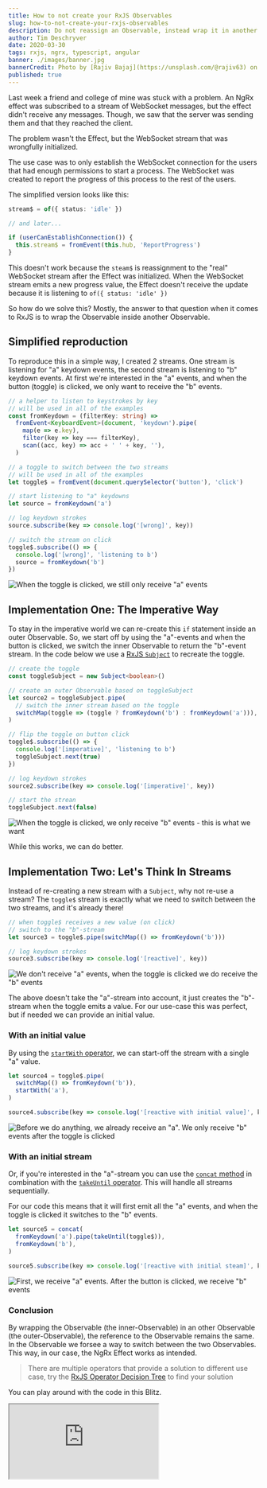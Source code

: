 ```yaml
---
title: How to not create your RxJS Observables
slug: how-to-not-create-your-rxjs-observables
description: Do not reassign an Observable, instead wrap it in another Observable.
author: Tim Deschryver
date: 2020-03-30
tags: rxjs, ngrx, typescript, angular
banner: ./images/banner.jpg
bannerCredit: Photo by [Rajiv Bajaj](https://unsplash.com/@rajiv63) on [Unsplash](https://unsplash.com)
published: true
---
```


Last week a friend and college of mine was stuck with a problem.
An NgRx effect was subscribed to a stream of WebSocket messages, but the effect didn't receive any messages.
Though, we saw that the server was sending them and that they reached the client.

The problem wasn't the Effect, but the WebSocket stream that was wrongfully initialized.

The use case was to only establish the WebSocket connection for the users that had enough permissions to start a process.
The WebSocket was created to report the progress of this process to the rest of the users.

The simplified version looks like this:

```ts
stream$ = of({ status: 'idle' })

// and later...

if (userCanEstablishConnection()) {
  this.stream$ = fromEvent(this.hub, 'ReportProgress')
}
```

This doesn't work because the `steam$` is reassignment to the "real" WebSocket stream after the Effect was initialized.
When the WebSocket stream emits a new progress value, the Effect doesn't receive the update because it is listening to `of({ status: 'idle' })`

So how do we solve this?
Mostly, the answer to that question when it comes to RxJS is to wrap the Observable inside another Observable.

## Simplified reproduction

To reproduce this in a simple way, I created 2 streams.
One stream is listening for "a" keydown events, the second stream is listening to "b" keydown events.
At first we're interested in the "a" events, and when the button (toggle) is clicked, we only want to receive the "b" events.

```ts
// a helper to listen to keystrokes by key
// will be used in all of the examples
const fromKeydown = (filterKey: string) =>
  fromEvent<KeyboardEvent>(document, 'keydown').pipe(
    map(e => e.key),
    filter(key => key === filterKey),
    scan((acc, key) => acc + ' ' + key, ''),
  )

// a toggle to switch between the two streams
// will be used in all of the examples
let toggle$ = fromEvent(document.querySelector('button'), 'click')

// start listening to "a" keydowns
let source = fromKeydown('a')

// log keydown strokes
source.subscribe(key => console.log('[wrong]', key))

// switch the stream on click
toggle$.subscribe(() => {
  console.log('[wrong]', 'listening to b')
  source = fromKeydown('b')
})
```

![When the toggle is clicked, we still only receive "a" events](./images/bad.gif)

## Implementation One: The Imperative Way

To stay in the imperative world we can re-create this `if` statement inside an outer Observable.
So, we start off by using the "a"-events and when the button is clicked, we switch the inner Observable to return the "b"-event stream.
In the code below we use a [RxJS `Subject`](https://rxjs-dev.firebaseapp.com/guide/subject) to recreate the toggle.

```ts
// create the toggle
const toggleSubject = new Subject<boolean>()

// create an outer Observable based on toggleSubject
let source2 = toggleSubject.pipe(
  // switch the inner stream based on the toggle
  switchMap(toggle => (toggle ? fromKeydown('b') : fromKeydown('a'))),
)

// flip the toggle on button click
toggle$.subscribe(() => {
  console.log('[imperative]', 'listening to b')
  toggleSubject.next(true)
})

// log keydown strokes
source2.subscribe(key => console.log('[imperative]', key))

// start the strean
toggleSubject.next(false)
```

![When the toggle is clicked, we only receive "b" events - this is what we want](./images/imperative.gif)

While this works, we can do better.

## Implementation Two: Let's Think In Streams

Instead of re-creating a new stream with a `Subject`, why not re-use a stream?
The `toggle$` stream is exactly what we need to switch between the two streams, and it's already there!

```ts
// when toggle$ receives a new value (on click)
// switch to the "b"-stream
let source3 = toggle$.pipe(switchMap(() => fromKeydown('b')))

// log keydown strokes
source3.subscribe(key => console.log('[reactive]', key))
```

![We don't receive "a" events, when the toggle is clicked we do receive the "b" events](./images/reactive.gif)

The above doesn't take the "a"-stream into account, it just creates the "b"-stream when the toggle emits a value.
For our use-case this was perfect, but if needed we can provide an initial value.

### With an initial value

By using the [`startWith` operator](https://rxjs-dev.firebaseapp.com/api/operators/startWith), we can start-off the stream with a single "a" value.

```ts
let source4 = toggle$.pipe(
  switchMap(() => fromKeydown('b')),
  startWith('a'),
)

source4.subscribe(key => console.log('[reactive with initial value]', key))
```

![Before we do anything, we already receive an "a". We only receive "b" events after the toggle is clicked](./images/reactive-initial-value.gif)

### With an initial stream

Or, if you're interested in the "a"-stream you can use the [`concat` method](https://rxjs-dev.firebaseapp.com/api/index/function/concat)
in combination with the [`takeUntil` operator](https://rxjs-dev.firebaseapp.com/api/operators/takeUntil).
This will handle all streams sequentially.

For our code this means that it will first emit all the "a" events, and when the toggle is clicked it switches to the "b" events.

```ts
let source5 = concat(
  fromKeydown('a').pipe(takeUntil(toggle$)),
  fromKeydown('b'),
)

source5.subscribe(key => console.log('[reactive with initial steam]', key))
```

![First, we receive "a" events. After the button is clicked, we receive "b" events](./images/reactive-initial-stream.gif)

### Conclusion

By wrapping the Observable (the inner-Observable) in an other Observable (the outer-Observable), the reference to the Observable remains the same. In the Observable we forsee a way to switch between the two Observables.
This way, in our case, the NgRx Effect works as intended.

> There are multiple operators that provide a solution to different use case, try the [RxJS Operator Decision Tree](https://rxjs.dev/operator-decision-tree) to find your solution

You can play around with the code in this Blitz.

<iframe src="https://stackblitz.com/edit/how-to-not-create-your-rxjs-observables?ctl=1&embed=1&file=index.ts&hideExplorer=1" title="How to not create your RxJS observables demo"></iframe>
